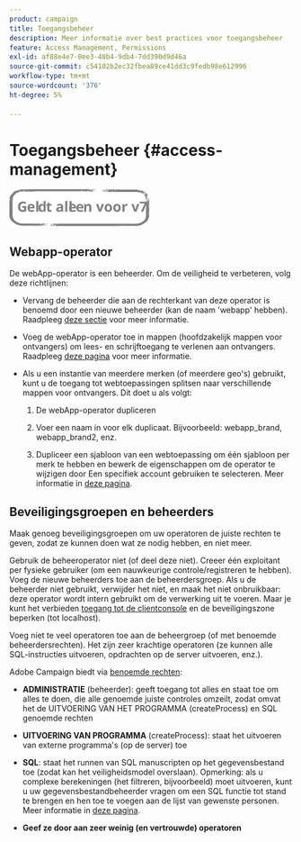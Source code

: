 ```yaml
---
product: campaign
title: Toegangsbeheer
description: Meer informatie over best practices voor toegangsbeheer
feature: Access Management, Permissions
exl-id: af88e4e7-0ee3-48b4-9db4-7dd390d9d46a
source-git-commit: c54102b2ec32fbea89ce41dd3c9fedb98e612996
workflow-type: tm+mt
source-wordcount: '376'
ht-degree: 5%

---
```


# Toegangsbeheer {#access-management}

![](../../assets/v7-only.svg)

## Webapp-operator

De webApp-operator is een beheerder. Om de veiligheid te verbeteren, volg deze richtlijnen:

* Vervang de beheerder die aan de rechterkant van deze operator is benoemd door een nieuwe beheerder (kan de naam &#39;webapp&#39; hebben). Raadpleeg [deze sectie](../../platform/using/access-management.md) voor meer informatie.

* Voeg de webApp-operator toe in mappen (hoofdzakelijk mappen voor ontvangers) om lees- en schrijftoegang te verlenen aan ontvangers. Raadpleeg [deze pagina](../../platform/using/access-management.md) voor meer informatie.

* Als u een instantie van meerdere merken (of meerdere geo&#39;s) gebruikt, kunt u de toegang tot webtoepassingen splitsen naar verschillende mappen voor ontvangers. Dit doet u als volgt:

   1. De webApp-operator dupliceren

   1. Voer een naam in voor elk duplicaat. Bijvoorbeeld: webapp_brand, webapp_brand2, enz.

   1. Dupliceer een sjabloon van een webtoepassing om één sjabloon per merk te hebben en bewerk de eigenschappen om de operator te wijzigen door Een specifiek account gebruiken te selecteren.  Meer informatie in [deze pagina](../../web/using/defining-web-forms-properties.md).

## Beveiligingsgroepen en beheerders

Maak genoeg beveiligingsgroepen om uw operatoren de juiste rechten te geven, zodat ze kunnen doen wat ze nodig hebben, en niet meer.

Gebruik de beheeroperator niet (of deel deze niet). Creeer één exploitant per fysieke gebruiker (om een nauwkeurige controle/registreren te hebben). Voeg de nieuwe beheerders toe aan de beheerdersgroep. Als u de beheerder niet gebruikt, verwijder het niet, en maak het niet onbruikbaar: deze operator wordt intern gebruikt om de verwerking uit te voeren. Maar je kunt het verbieden [toegang tot de clientconsole](../../platform/using/access-management.md) en de beveiligingszone beperken (tot localhost).

Voeg niet te veel operatoren toe aan de beheergroep (of met benoemde beheerdersrechten). Het zijn zeer krachtige operatoren (ze kunnen alle SQL-instructies uitvoeren, opdrachten op de server uitvoeren, enz.).

Adobe Campaign biedt via [benoemde rechten](../../platform/using/access-management.md#named-rights):

* **ADMINISTRATIE** (beheerder): geeft toegang tot alles en staat toe om alles te doen, die alle genoemde juiste controles omzeilt, zodat omvat het de UITVOERING VAN HET PROGRAMMA (createProcess) en SQL genoemde rechten

* **UITVOERING VAN PROGRAMMA** (createProcess): staat het uitvoeren van externe programma&#39;s (op de server) toe

* **SQL**: staat het runnen van SQL manuscripten op het gegevensbestand toe (zodat kan het veiligheidsmodel overslaan). Opmerking: als u complexe berekeningen (het filtreren, bijvoorbeeld) moet uitvoeren, kunt u uw gegevensbestandbeheerder vragen om een SQL functie tot stand te brengen en hen toe te voegen aan de lijst van gewenste personen. Meer informatie in [deze pagina](../../installation/using/scripting-coding-guidelines.md).

* **Geef ze door aan zeer weinig (en vertrouwde) operatoren**
